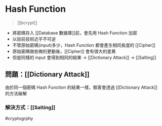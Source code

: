 # Hash Function
>[[bcrypt]]


- 將密碼存入 [[Database 數據庫]]前，會先用 Hash Function 加密
- 以目前技術近乎不可逆
- 不管原始密碼(input)多少，Hash Function 都會產生相同長度的 [[Cipher]]
- 原始密碼做些微的更動後，[[Cipher]] 會有很大的差異
- 但是同樣的 input 會得到相同的結果 -> [[Dictionary Attack]] -> [[Salting]]

## 問題：[[Dictionary Attack]]
由於同一個密碼 Hash Function 的結果一樣，駭客會透過 [[Dictionary Attack]] 的方法破解

### 解決方式：[[Salting]]

#cryptogrphy 